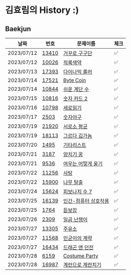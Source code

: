 # 김효림의 History :)

## Baekjun

| 날짜         | 번호                                            | 문제이름                                                 | 체크  |
|------------|-----------------------------------------------|------------------------------------------------------|-----|
| 2023/07/12 | [13410](https://www.acmicpc.net/problem/13410) | [거꾸로 구구단](https://www.acmicpc.net/problem/13410)     | ✅   |
| 2023/07/12 | [10026](https://www.acmicpc.net/problem/10026) | [적록색약](https://www.acmicpc.net/problem/10026)        | ✅   |
| 2023/07/13 | [17393](https://www.acmicpc.net/problem/17393) | [다이나믹 롤러](https://www.acmicpc.net/problem/17393)     | ✅   |
| 2023/07/14 | [17521](https://www.acmicpc.net/problem/17521) | [Byte Coin](https://www.acmicpc.net/problem/17521)   | ✅   |
| 2023/07/14 | [10844](https://www.acmicpc.net/problem/10844) | [쉬운 계단 수](https://www.acmicpc.net/problem/10844)     | ✅   |
| 2023/07/15 | [10816](https://www.acmicpc.net/problem/10816) | [숫자 카드 2](https://www.acmicpc.net/problem/10816)     | ✅   |
| 2023/07/16 | [10798](https://www.acmicpc.net/problem/10798) | [세로읽기](https://www.acmicpc.net/problem/10798)        | ✅   |
| 2023/07/17 | [2503](https://www.acmicpc.net/problem/2503)  | [숫자야구](https://www.acmicpc.net/problem/2503)         | ✅   |
| 2023/07/19 | [21920](https://www.acmicpc.net/problem/21920) | [서로소 평균](https://www.acmicpc.net/problem/21920)      | ✅   |
| 2023/07/19 | [18113](https://www.acmicpc.net/problem/18113) | [그르다 김가놈](https://www.acmicpc.net/problem/18113)     | ✅   |
| 2023/07/20 | [1495](https://www.acmicpc.net/problem/1495)  | [기타리스트](https://www.acmicpc.net/problem/1495)        | ✅   | 
| 2023/07/21 | [3187](https://www.acmicpc.net/problem/3187)  | [양치기 꿍](https://www.acmicpc.net/problem/3187)        | ✅   |
| 2023/07/21 | [9536](https://www.acmicpc.net/problem/9536)  | [여우는 어떻게 울기](https://www.acmicpc.net/problem/9536)   | ✅   |
| 2023/07/22 | [11256](https://www.acmicpc.net/problem/11256) | [사탕](https://www.acmicpc.net/problem/11256)          | ✅   |
| 2023/07/22 | [15900](https://www.acmicpc.net/problem/15900) | [나무 탈출](https://www.acmicpc.net/problem/15900)       | ✅   |
| 2023/07/24 | [15624](https://www.acmicpc.net/problem/15624) | [피보나치 수 7](https://www.acmicpc.net/problem/15624)    | ✅   |
| 2023/07/25 | [16139](https://www.acmicpc.net/problem/16139) | [인간-컴퓨터 상호작용](https://www.acmicpc.net/problem/16139) | ✅   |
| 2023/07/25 | [1764](https://www.acmicpc.net/problem/1764)  | [듣보잡](https://www.acmicpc.net/problem/1764)          | ✅   |
| 2023/07/26 | [2309](https://www.acmicpc.net/problem/2309)  | [일곱 난쟁이](https://www.acmicpc.net/problem/2309)       | ✅   |
| 2023/07/27 | [13305](https://www.acmicpc.net/problem/13305) | [주유소](https://www.acmicpc.net/problem/13305)         | ✅   | 
| 2023/07/27 | [11568](https://www.acmicpc.net/problem/11568) | [민균이의 계략](https://www.acmicpc.net/problem/11568)     | ✅   |
| 2023/07/27 | [16434](https://www.acmicpc.net/problem/16434) | [드래곤 앤 던전](https://www.acmicpc.net/problem/16434)    | ✅   |
| 2023/07/28 | [6159](https://www.acmicpc.net/problem/6159) | [Costume Party](https://www.acmicpc.net/problem/6159) | ✅ |
| 2023/07/28 | [16987](https://www.acmicpc.net/problem/16987) | [계란으로 계란치기](https://www.acmicpc.net/problem/16987) | ✅ |